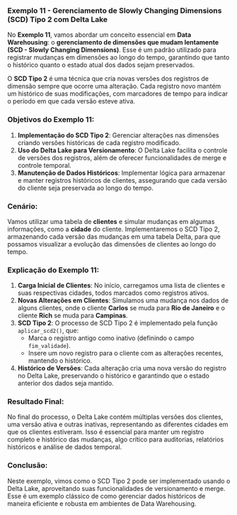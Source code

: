 ### **Exemplo 11 - Gerenciamento de Slowly Changing Dimensions (SCD) Tipo 2 com Delta Lake**

No **Exemplo 11**, vamos abordar um conceito essencial em **Data Warehousing**: o **gerenciamento de dimensões que mudam lentamente (SCD - Slowly Changing Dimensions)**. Esse é um padrão utilizado para registrar mudanças em dimensões ao longo do tempo, garantindo que tanto o histórico quanto o estado atual dos dados sejam preservados.

O **SCD Tipo 2** é uma técnica que cria novas versões dos registros de dimensão sempre que ocorre uma alteração. Cada registro novo mantém um histórico de suas modificações, com marcadores de tempo para indicar o período em que cada versão esteve ativa.

### **Objetivos do Exemplo 11:**

1. **Implementação do SCD Tipo 2**: Gerenciar alterações nas dimensões criando versões históricas de cada registro modificado.
2. **Uso do Delta Lake para Versionamento**: O Delta Lake facilita o controle de versões dos registros, além de oferecer funcionalidades de merge e controle temporal.
3. **Manutenção de Dados Históricos**: Implementar lógica para armazenar e manter registros históricos de clientes, assegurando que cada versão do cliente seja preservada ao longo do tempo.

### **Cenário:**

Vamos utilizar uma tabela de **clientes** e simular mudanças em algumas informações, como a **cidade** do cliente. Implementaremos o SCD Tipo 2, armazenando cada versão das mudanças em uma tabela Delta, para que possamos visualizar a evolução das dimensões de clientes ao longo do tempo.

### **Explicação do Exemplo 11:**

1. **Carga Inicial de Clientes**: No início, carregamos uma lista de clientes e suas respectivas cidades, todos marcados como registros ativos.
2. **Novas Alterações em Clientes**: Simulamos uma mudança nos dados de alguns clientes, onde o cliente **Carlos** se muda para **Rio de Janeiro** e o cliente **Rich** se muda para **Campinas**.
3. **SCD Tipo 2**: O processo de SCD Tipo 2 é implementado pela função `aplicar_scd2()`, que:
    - Marca o registro antigo como inativo (definindo o campo `fim_validade`).
    - Insere um novo registro para o cliente com as alterações recentes, mantendo o histórico.
4. **Histórico de Versões**: Cada alteração cria uma nova versão do registro no Delta Lake, preservando o histórico e garantindo que o estado anterior dos dados seja mantido.

### **Resultado Final:**

No final do processo, o Delta Lake contém múltiplas versões dos clientes, uma versão ativa e outras inativas, representando as diferentes cidades em que os clientes estiveram. Isso é essencial para manter um registro completo e histórico das mudanças, algo crítico para auditorias, relatórios históricos e análise de dados temporal.

### **Conclusão:**

Neste exemplo, vimos como o SCD Tipo 2 pode ser implementado usando o Delta Lake, aproveitando suas funcionalidades de versionamento e merge. Esse é um exemplo clássico de como gerenciar dados históricos de maneira eficiente e robusta em ambientes de Data Warehousing.